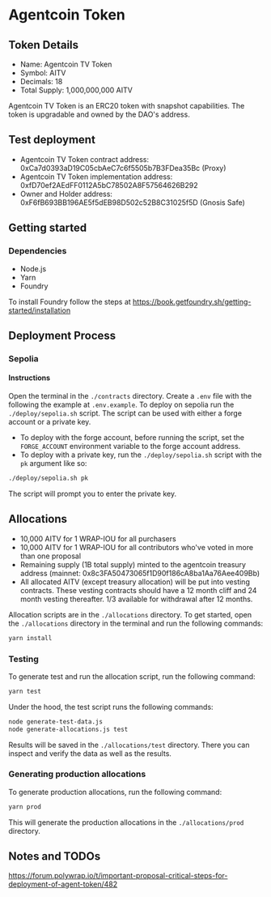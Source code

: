 # Agentcoin Token
## Token Details
- Name: Agentcoin TV Token
- Symbol: AITV
- Decimals: 18
- Total Supply: 1,000,000,000 AITV

Agentcoin TV Token is an ERC20 token with snapshot capabilities. The token is upgradable and owned by the DAO's address.

## Test deployment

- Agentcoin TV Token contract address: 0xCa7d0393aD19C05cbAeC7c6f5505b7B3FDea35Bc (Proxy)
- Agentcoin TV Token implementation address: 0xfD70ef2AEdFF0112A5bC78502A8F57564626B292
- Owner and Holder address: 0xF6fB693BB196AE5f5dEB98D502c52B8C31025f5D (Gnosis Safe)

## Getting started
### Dependencies
- Node.js
- Yarn
- Foundry

To install Foundry follow the steps at https://book.getfoundry.sh/getting-started/installation

## Deployment Process
### Sepolia

#### Instructions
Open the terminal in the `./contracts` directory.
Create a `.env` file with the following the example at `.env.example`.
To deploy on sepolia run the `./deploy/sepolia.sh` script.
The script can be used with either a forge account or a private key.

- To deploy with the forge account, before running the script, set the `FORGE_ACCOUNT` environment variable to the forge account address.
- To deploy with a private key, run the `./deploy/sepolia.sh` script with the `pk` argument like so:
```bash
./deploy/sepolia.sh pk
```
The script will prompt you to enter the private key.

## Allocations
- 10,000 AITV for 1 WRAP-IOU for all purchasers
- 10,000 AITV for 1 WRAP-IOU for all contributors who've voted in more than one proposal
- Remaining supply (1B total supply) minted to the agentcoin treasury address (mainnet: 0x8c3FA50473065f1D90f186cA8ba1Aa76Aee409Bb)
- All allocated AITV (except treasury allocation) will be put into vesting contracts. These vesting contracts should have a 12 month cliff and 24 month vesting thereafter. 1/3 available for withdrawal after 12 months.

Allocation scripts are in the `./allocations` directory.
To get started, open the `./allocations` directory in the terminal and run the following commands:

```bash
yarn install
```

### Testing
To generate test and run the allocation script, run the following command:

```bash
yarn test
```
Under the hood, the test script runs the following commands:
```bash
node generate-test-data.js
node generate-allocations.js test
```
Results will be saved in the `./allocations/test` directory.
There you can inspect and verify the data as well as the results.

### Generating production allocations
To generate production allocations, run the following command:

```bash
yarn prod
```
This will generate the production allocations in the `./allocations/prod` directory.

## Notes and TODOs
https://forum.polywrap.io/t/important-proposal-critical-steps-for-deployment-of-agent-token/482
